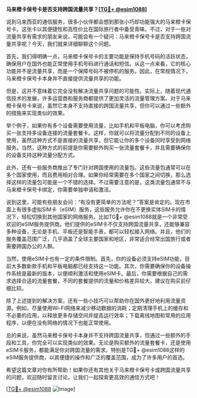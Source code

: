**马来橙卡保号卡是否支持跨国流量共享？[[TG💪+ @esim1088](https://t.me/s/esim1088)]**

说到马来西亚的通信服务，很多小伙伴都会想到那张小巧却功能强大的马来橙卡保号卡。这张卡以其便捷性和高性价比在国际旅行者中备受青睐。不过，对于一些对流量共享有需求的朋友来说，可能会有一个疑问：马来橙卡保号卡是否支持跨国流量共享呢？今天，我们就来详细聊聊这个问题。

首先，我们得明确一点，马来橙卡保号卡的主要功能是保持手机号码的活跃状态，确保用户在国外也能正常使用手机号码进行通话和短信。从这一点来看，它的核心功能并不是流量共享，而是一个保障号码不被停机的服务。因此，在常规情况下，马来橙卡保号卡本身并不直接提供流量共享的功能。

但是，这并不意味着它完全没有解决流量共享问题的可能性。实际上，随着现代通信技术的发展，许多运营商和服务商都提供了更加灵活的流量管理方案。对于马来橙卡保号卡来说，虽然它本身不支持直接的跨国流量共享，但你可以通过一些额外的措施来实现类似的效果。

举个例子，如果你有多个设备需要使用流量，比如手机和平板电脑，你可以考虑购买一张支持多设备连接的流量套餐卡。这样，你就可以将流量分配到不同的设备上使用，虽然这种方式不是直接的流量共享，但它能让你的多个设备同时享受到网络服务。当然，这种方式的前提是你需要额外购买一张流量套餐卡，并且需要确保你的设备支持这种流量分配方式。

此外，还有一些服务商推出了专门针对跨国使用的流量包。这些流量包通常可以在多个国家使用，而且费用相对合理。如果你经常需要在多个国家之间切换，那么选择这样的流量包可能是一个不错的选择。不过需要注意的是，这类流量包通常不与马来橙卡保号卡绑定，你需要单独申请和激活。

说到这里，可能有些朋友会问：“有没有更简单的方法呢？”答案是肯定的。现在市面上有很多虚拟SIM卡（eSIM）服务，这些服务允许你在不更换实体SIM卡的情况下，轻松切换到其他国家的网络服务。比如TG💪+ @esim1088就是一个非常受欢迎的eSIM服务提供商。他们提供的eSIM卡不仅支持跨国流量共享，还能够兼容多种设备，无论是手机、平板还是智能手表，都可以轻松接入网络。并且，他们的服务覆盖范围广泛，几乎涵盖了全球主要国家和地区，非常适合经常出国旅行或者需要跨国办公的人群。

当然，使用eSIM卡也有一定的条件限制。首先，你的设备必须支持eSIM功能，目前大多数新款手机和平板电脑都已经支持这一功能。其次，你需要确保你的设备操作系统是最新的版本，以便顺利激活和使用eSIM卡。最后，你需要根据自己的需求选择合适的流量套餐，不同的套餐提供的流量和价格差异较大，建议在购买前仔细比较。

除了上述提到的解决方案，还有一些小技巧可以帮助你在国外更好地利用流量资源。例如，尽量使用Wi-Fi网络来减少移动数据的消耗；定期清理手机上的缓存和不必要的应用，以释放更多存储空间并提高运行效率；下载离线地图和常用的应用程序，以便在没有网络的情况下也能正常使用。

总的来说，虽然马来橙卡保号卡本身并不支持跨国流量共享，但通过一些额外的手段和工具，你完全可以实现类似的效果。无论是购买额外的流量套餐卡，还是使用eSIM卡服务，都能满足你对跨国流量的需求。特别是TG💪+ @esim1088这样的eSIM服务提供商，以其便捷的操作和广泛的覆盖范围，成为了许多用户的首选。

希望这篇文章对你有所帮助！如果你还有其他关于马来橙卡保号卡或跨国流量共享的问题，欢迎随时留言讨论。让我们一起探索更高效的通信方式吧！

[[TG💪+ @esim1088](https://t.me/s/esim1088) ![Image](https://i.postimg.cc/4NQfJmqS/Snipaste-2025-05-13-00-14-12.png)]